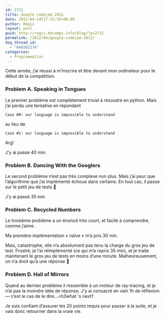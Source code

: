 ```yaml
---
id: 2721
title: Google codejam 2012
date: 2012-04-14T17:33:55+00:00
author: Régis
layout: post
guid: http://regis.decamps.info/blog/?p=2721
permalink: /2012/04/google-codejam-2012/
dsq_thread_id:
  - "649262274"
categories:
  - Programmation
---
```

Cette année, j&rsquo;ai réussi à m&rsquo;inscrire et être devant mon ordinateur pour le début de la compétition.
  
<!--more-->

### Problem A. Speaking in Tongues

Le premier problème est complètement trivial à résoudre en python. Mais j&rsquo;ai perdu une tentative en répondant
  
`Case #0: our language is impossible to understand`
  
au lieu de
  
`Case #1: our language is impossible to understand`
  
Arg!

J&rsquo;y ai passé 40 min.

### Problem B. Dancing With the Googlers

Le second problème n&rsquo;est pas très complexe non plus. Mais j&rsquo;ai peur que l&rsquo;algorithme que j&rsquo;ai implémenté échoue dans certains. En tout cas, il passe sur le petit jeu de tests 🙂

J&rsquo;y ai passé 35 min

### Problem C. Recycled Numbers

Le troisième problème a un énoncé très court, et facile à comprendre, comme j&rsquo;aime.
  
Ma première implémentation « naïve » m&rsquo;a pris 30 min.

Mais, catastrophe, elle n&rsquo;a absolument pas tenu la charge du gros jeu de test. Frustré, je l&rsquo;ai réimplémenté (ce qui m&rsquo;a repris 35 min), et je traite maintenant le gros jeu de tests en moins d&rsquo;une minute. Malheureusement, on n&rsquo;a droit qu&rsquo;à une réponse 🙁

### Problem D. Hall of Mirrors

Quand au dernier problème il ressemble à un moteur de ray-tracing, et je n&rsquo;ai pas la moindre idée de réponse. J&rsquo;y ai consacré en vain 1h de réflexion — c&rsquo;est le cas de le dire&#8230;<h3what 's next?</h3> 

Je suis confiant d&rsquo;assurer les 20 points requis pour passer à la suite, et je vais donc retourner dans la vraie vie. </h3what>